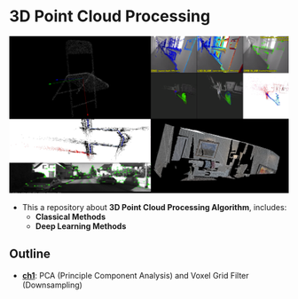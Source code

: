 # 3D Point Cloud Processing # 

![image](image/pcp.png) 

- This a repository about **3D Point Cloud Processing Algorithm**, includes: 
    - **Classical Methods**  
    - **Deep Learning Methods** 

## Outline 
- [**ch1**](https://github.com/zha0ming1e/3D_Point_Cloud_Processing/tree/main/ch1): PCA (Principle Component Analysis) and Voxel Grid Filter (Downsampling) 
